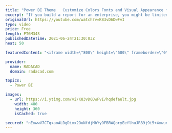 ```yaml
---
title: "Power BI Theme   Customize Colors Fonts and Visual Appearance for Multiple Objects"
excerpt: "If you build a report for an enterprise, you might be limited to use the organization-approved colors. It is also useful to have your reports following a template of colors, and fonts, which might look like your signature of the report. In Power BI, you can do that with Theme. In this article, I’ll explain"
originalUrl: https://youtube.com/watch?v=K83vD6DwFvI
type: video
price: Free
length: PT6M34S
publishedDateTime: 2021-06-24T21:30:03Z
heat: 50

featuredContent: "<iframe width=\"800\" height=\"500\" frameborder=\"0\" src=\"https://www.youtube.com/embed/K83vD6DwFvI\" allow=\"accelerometer; autoplay; encrypted-media; gyroscope; picture-in-picture\" allowfullscreen></iframe>"

provider:
  name: RADACAD
  domain: radacad.com

topics:
  - Power BI

images:
  - url: https://i.ytimg.com/vi/K83vD6DwFvI/hqdefault.jpg
    width: 480
    height: 360
    isCached: true

secured: "nExwwV7CTqxaoALDgDixx2OuNfdjMbYyOFBRWQoryEeflhuJR89j9i5+4xwun79eOfvQTMaX6sB1gFAeEM7eTOHUgXHyehBdYxVbwkT+7zZw5rD+FF7rqTNrCgqiVYrTTAAENWDAd7060d/o3i853GQTZleHRV+eoRni7b6s3A2YwyjFj4DUb/VzdlSeJg1gpGru9xW/hcwAwytA82PZtT64+5pWpBtEI5kfFyrTFX3evCSC7jVJLw0bJzVHRDWmoyuQm3KLxIRTSfkkxGClHSEOgdvT/wUa03t+rBl/DBIoo+tIYuZUTWQTjWGS42q/D+/8HvyT2v8d2+fiOTKRApMCO5ctdaCeBwETB8ynilC+im4l8iN55VNrx1jer5uGrAYpXY+MOFb/Fqb53uDAObA6B3y9Ey1KcvbDJIi0W2A=;x/GUeaFwV9PRTYVum11aJQ=="
---
```


